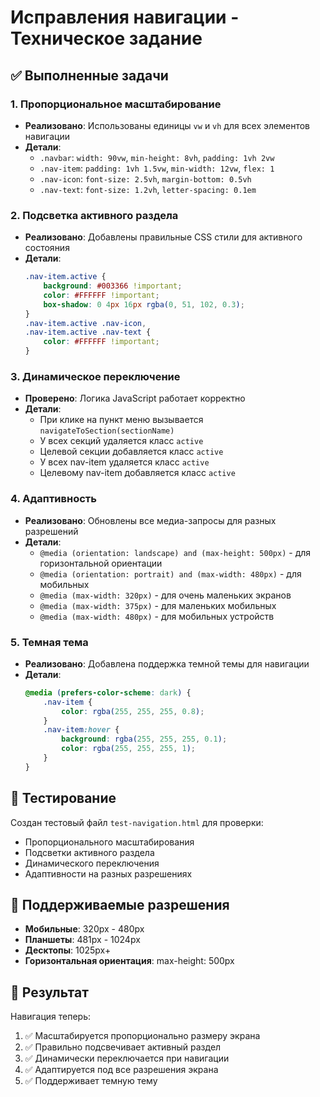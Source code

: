 # Исправления навигации - Техническое задание

## ✅ Выполненные задачи

### 1. Пропорциональное масштабирование
- **Реализовано**: Использованы единицы `vw` и `vh` для всех элементов навигации
- **Детали**:
  - `.navbar`: `width: 90vw`, `min-height: 8vh`, `padding: 1vh 2vw`
  - `.nav-item`: `padding: 1vh 1.5vw`, `min-width: 12vw`, `flex: 1`
  - `.nav-icon`: `font-size: 2.5vh`, `margin-bottom: 0.5vh`
  - `.nav-text`: `font-size: 1.2vh`, `letter-spacing: 0.1em`

### 2. Подсветка активного раздела
- **Реализовано**: Добавлены правильные CSS стили для активного состояния
- **Детали**:
  ```css
  .nav-item.active {
      background: #003366 !important;
      color: #FFFFFF !important;
      box-shadow: 0 4px 16px rgba(0, 51, 102, 0.3);
  }
  .nav-item.active .nav-icon,
  .nav-item.active .nav-text {
      color: #FFFFFF !important;
  }
  ```

### 3. Динамическое переключение
- **Проверено**: Логика JavaScript работает корректно
- **Детали**:
  - При клике на пункт меню вызывается `navigateToSection(sectionName)`
  - У всех секций удаляется класс `active`
  - Целевой секции добавляется класс `active`
  - У всех nav-item удаляется класс `active`
  - Целевому nav-item добавляется класс `active`

### 4. Адаптивность
- **Реализовано**: Обновлены все медиа-запросы для разных разрешений
- **Детали**:
  - `@media (orientation: landscape) and (max-height: 500px)` - для горизонтальной ориентации
  - `@media (orientation: portrait) and (max-width: 480px)` - для мобильных
  - `@media (max-width: 320px)` - для очень маленьких экранов
  - `@media (max-width: 375px)` - для маленьких мобильных
  - `@media (max-width: 480px)` - для мобильных устройств

### 5. Темная тема
- **Реализовано**: Добавлена поддержка темной темы для навигации
- **Детали**:
  ```css
  @media (prefers-color-scheme: dark) {
      .nav-item {
          color: rgba(255, 255, 255, 0.8);
      }
      .nav-item:hover {
          background: rgba(255, 255, 255, 0.1);
          color: rgba(255, 255, 255, 1);
      }
  }
  ```

## 🧪 Тестирование

Создан тестовый файл `test-navigation.html` для проверки:
- Пропорционального масштабирования
- Подсветки активного раздела
- Динамического переключения
- Адаптивности на разных разрешениях

## 📱 Поддерживаемые разрешения

- **Мобильные**: 320px - 480px
- **Планшеты**: 481px - 1024px  
- **Десктопы**: 1025px+
- **Горизонтальная ориентация**: max-height: 500px

## 🎯 Результат

Навигация теперь:
1. ✅ Масштабируется пропорционально размеру экрана
2. ✅ Правильно подсвечивает активный раздел
3. ✅ Динамически переключается при навигации
4. ✅ Адаптируется под все разрешения экрана
5. ✅ Поддерживает темную тему

